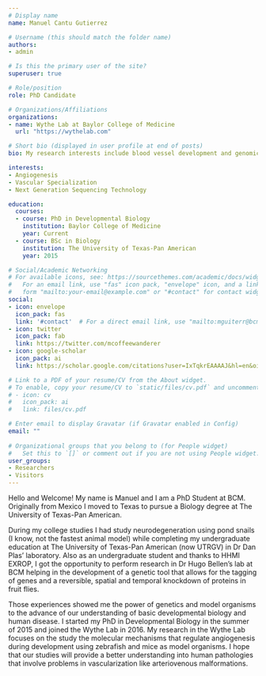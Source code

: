 ```yaml
---
# Display name
name: Manuel Cantu Gutierrez

# Username (this should match the folder name)
authors:
- admin

# Is this the primary user of the site?
superuser: true

# Role/position
role: PhD Candidate

# Organizations/Affiliations
organizations:
- name: Wythe Lab at Baylor College of Medicine
  url: "https://wythelab.com"

# Short bio (displayed in user profile at end of posts)
bio: My research interests include blood vessel development and genomics.

interests:
- Angiogenesis
- Vascular Specialization
- Next Generation Sequencing Technology

education:
  courses:
  - course: PhD in Developmental Biology
    institution: Baylor College of Medicine
    year: Current
  - course: BSc in Biology
    institution: The University of Texas-Pan American
    year: 2015

# Social/Academic Networking
# For available icons, see: https://sourcethemes.com/academic/docs/widgets/#icons
#   For an email link, use "fas" icon pack, "envelope" icon, and a link in the
#   form "mailto:your-email@example.com" or "#contact" for contact widget.
social:
- icon: envelope
  icon_pack: fas
  link: '#contact'  # For a direct email link, use "mailto:mguiterr@bcm.edu".
- icon: twitter
  icon_pack: fab
  link: https://twitter.com/mcoffeewanderer
- icon: google-scholar
  icon_pack: ai
  link: https://scholar.google.com/citations?user=IxTqkrEAAAAJ&hl=en&oi=ao

# Link to a PDF of your resume/CV from the About widget.
# To enable, copy your resume/CV to `static/files/cv.pdf` and uncomment the lines below.  
# - icon: cv
#   icon_pack: ai
#   link: files/cv.pdf

# Enter email to display Gravatar (if Gravatar enabled in Config)
email: ""
  
# Organizational groups that you belong to (for People widget)
#   Set this to `[]` or comment out if you are not using People widget.  
user_groups:
- Researchers
- Visitors
---
```


Hello and Welcome!
My name is Manuel and I am a PhD Student at BCM. Originally from Mexico I moved to Texas to pursue a Biology degree at The University of Texas-Pan American.

During my college studies I had study neurodegeneration using pond snails (I know, not the fastest animal model) while completing my undergraduate education at The University of Texas-Pan American (now UTRGV) in Dr Dan Plas’ laboratory. Also as an undergraduate student and thanks to HHMI EXROP, I got the opportunity to perform research in Dr Hugo Bellen’s lab at BCM helping in the development of a genetic tool that allows for the tagging of genes and a reversible, spatial and temporal knockdown of proteins in fruit flies.

Those experiences showed me the power of genetics and model organisms to the advance of our understanding of basic developmental biology and human disease. I started my PhD in Developmental Biology in the summer of 2015 and joined the Wythe Lab in 2016. My research in the Wythe Lab focuses on the study the molecular mechanisms that regulate angiogenesis during development using zebrafish and mice as model organisms. I hope that our studies will provide a better understanding into human pathologies that involve problems in vascularization like arteriovenous malformations. 
